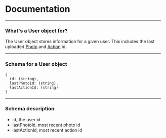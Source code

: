 Documentation
=======================


----------------------------------------

### What's a User object for?

The User object stores information for a given user.
This includes the last uploaded [Photo][Photo]  and [Action][Action] id.

----------------------------------------

### Schema for a User object

    {
      id: (string),
      lastPhotoId: (string),
      lastActionId: (string)
    }

----------------------------------------

### Schema description

  * id, the user id
  * lastPhotoId, most recent photo id
  * lastActionId, most recent action id

[User]: User.markdown
[Photo]: Photo.markdown
[Action]: Action.markdown
